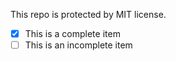 This repo is protected by MIT license.

- [x] This is a complete item
- [ ] This is an incomplete item
